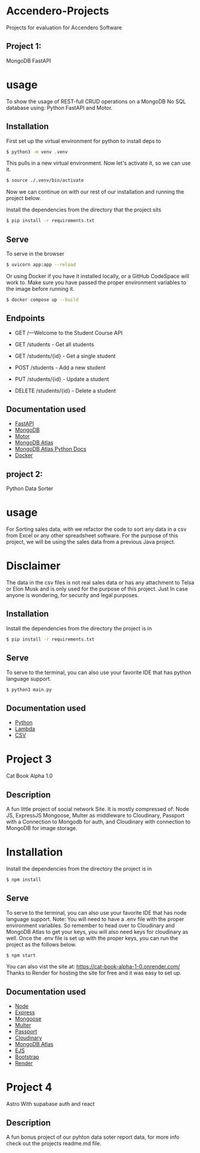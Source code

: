 # Accendero-Projects

Projects for evaluation for Accendero Software

## Project 1:
MongoDB FastAPI

# usage

To show the usage of REST-full CRUD operations on a MongoDB No SQL database using: Python FastAPI and Motor.

## Installation

First set up the virtual environment for python to install deps to

```sh
$ python3 -m venv .venv
```
This pulls in a new virtual environment. Now let's activate it, so we can use it.

```sh
$ source ./.venv/bin/activate
```
Now we can continue on with our rest of our installation and running the project below.

Install the dependencies from the directory that the project sits

```sh
$ pip install -r requirements.txt
```

## Serve
To serve in the browser

```sh
$ uvicorn app:app --reload
```
Or using Docker if you have it installed locally, or a GitHub CodeSpace will work to. 
Make sure you have passed the proper environment variables to the image before running it.

```sh
$ docker compose up --build
````
## Endpoints

- GET /—Welcome to the Student Course API

- GET /students - Get all students
- GET /students/{id} - Get a single student
- POST /students - Add a new student
- PUT /students/{id} - Update a student
- DELETE /students/{id} - Delete a student

## Documentation used

- [FastAPI](https://fastapi.tiangolo.com/)
- [MongoDB](https://www.mongodb.com/developer/languages/python/python-quickstart-starlette/)
- [Motor](https://motor.readthedocs.io/en/stable/)
- [MongoDB Atlas](https://www.mongodb.com/cloud/atlas)
- [MongoDB Atlas Python Docs](https://docs.atlas.mongodb.com/driver-connection/)
- [Docker](https://www.docker.com/)


## project 2:

Python Data Sorter

# usage

For Sorting sales data,
with we refactor the code to sort any data in a csv from Excel or any other spreadsheet software.
For the purpose of this project, we will be using the sales data from a previous Java project.
# Disclaimer
The data in the csv files is not real sales data or has any attachment to Telsa or Elon Musk and is only used 
for the purpose of this project.
Just In case anyone is wondering, for security and legal purposes. 

## Installation

Install the dependencies from the directory the project is in

```sh
$ pip install -r requirements.txt
```

## Serve
To serve to the terminal, you can also use your favorite IDE that has python language support.

```sh
$ python3 main.py
```

## Documentation used

- [Python](https://www.python.org/)
- [Lambda](https://docs.python.org/3/library/itertools.html#itertools.groupby)
- [CSV](https://docs.python.org/3/library/csv.html)

# Project 3

Cat Book Alpha 1.0

## Description

A fun little project of social network Site.
It is mostly compressed of: Node JS, ExpressJS Mongoose, Multer as middleware to Cloudinary, 
Passport with a Connection to Mongodb for auth, and Cloudinary with connection to MongoDB for image storage.

# Installation 

Install the dependencies from the directory the project is in

```sh
$ npm install
```

## Serve
To serve to the terminal, you can also use your favorite IDE that has node language support.
Note: You will need to have a .env file with the proper environment variables.
So remember
to head over to Cloudinary and MongoDB Atlas to get your keys, you will also need keys for cloudinary as well. 
Once the .env file is set up with the proper keys, you can run the project as the follows below. 

```sh   
$ npm start
```
You can also vist the site at:  https://cat-book-alpha-1-0.onrender.com/ 
Thanks to Render for hosting the site for free and it was easy to set up.

## Documentation used

- [Node](https://nodejs.org/en/)
- [Express](https://expressjs.com/)
- [Mongoose](https://mongoosejs.com/)
- [Multer](https://www.npmjs.com/package/multer)
- [Passport](http://www.passportjs.org/)
- [Cloudinary](https://cloudinary.com/)
- [MongoDB Atlas](https://www.mongodb.com/cloud/atlas)
- [EJS](https://ejs.co/)
- [Bootstrap](https://getbootstrap.com/)
- [Render](https://render.com/)

# Project 4

Astro With supabase auth and react

## Description

A fun bonus project of our pyhton data soter report data, for more info check out the projects readme.md file.

